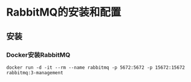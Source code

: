 # RabbitMQ的安装和配置



## 安装



### Docker安装RabbitMQ

```shell
docker run -d -it --rm --name rabbitmq -p 5672:5672 -p 15672:15672 rabbitmq:3-management
```
